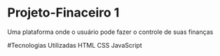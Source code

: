 # Projeto-Finaceiro 1
Uma plataforma onde o usuário pode fazer o controle de suas finanças

#Tecnologias Utilizadas
 HTML
 CSS
 JavaScript
